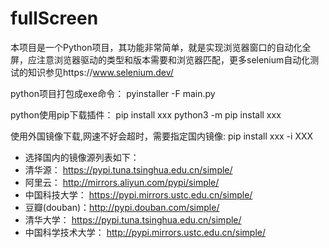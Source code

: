 # fullScreen

本项目是一个Python项目，其功能非常简单，就是实现浏览器窗口的自动化全屏，应注意浏览器驱动的类型和版本需要和浏览器匹配，更多selenium自动化测试的知识参见https://www.selenium.dev/

python项目打包成exe命令： pyinstaller -F main.py

python使用pip下载插件：
pip install xxx
python3 -m pip install xxx

使用外国镜像下载,网速不好会超时，需要指定国内镜像: pip install xxx -i XXX

- 选择国内的镜像源列表如下：
 - 清华源： https://pypi.tuna.tsinghua.edu.cn/simple/
 - 阿里云： http://mirrors.aliyun.com/pypi/simple/
 - 中国科技大学： https://pypi.mirrors.ustc.edu.cn/simple/
 - 豆瓣(douban)：http://pypi.douban.com/simple/
 - 清华大学： https://pypi.tuna.tsinghua.edu.cn/simple/
 - 中国科学技术大学： http://pypi.mirrors.ustc.edu.cn/simple/
